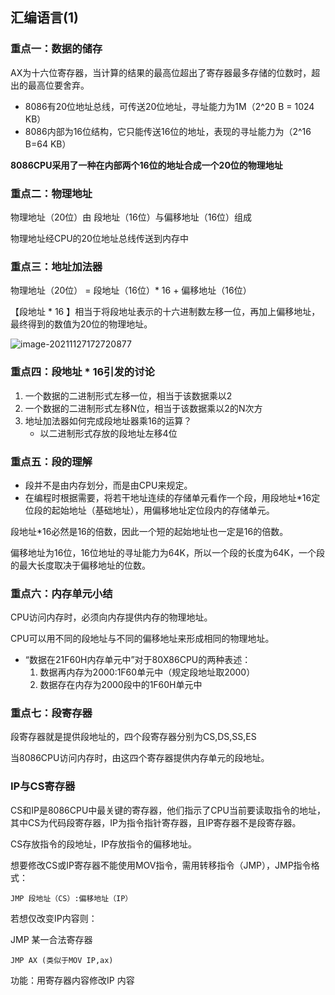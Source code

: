## 汇编语言(1)

### 重点一：数据的储存

AX为十六位寄存器，当计算的结果的最高位超出了寄存器最多存储的位数时，超出的最高位要舍弃。

* 8086有20位地址总线，可传送20位地址，寻址能力为1M（2^20 B = 1024 KB）
* 8086内部为16位结构，它只能传送16位的地址，表现的寻址能力为（2^16 B=64 KB）

**8086CPU采用了一种在内部两个16位的地址合成一个20位的物理地址**

### 重点二：物理地址

物理地址（20位）由 段地址（16位）与偏移地址（16位）组成

物理地址经CPU的20位地址总线传送到内存中

### 重点三：地址加法器

物理地址（20位） = 段地址（16位）* 16  + 偏移地址（16位）

【段地址 * 16 】相当于将段地址表示的十六进制数左移一位，再加上偏移地址，最终得到的数值为20位的物理地址。

![image-20211127172720877](C:\Users\fjq\AppData\Roaming\Typora\typora-user-images\image-20211127172720877.png)

 ### 重点四：段地址 * 16引发的讨论

1. 一个数据的二进制形式左移一位，相当于该数据乘以2
2. 一个数据的二进制形式左移N位，相当于该数据乘以2的N次方
3. 地址加法器如何完成段地址器乘16的运算？
   * 以二进制形式存放的段地址左移4位

### 重点五：段的理解

* 段并不是由内存划分，而是由CPU来规定。
* 在编程时根据需要，将若干地址连续的存储单元看作一个段，用段地址*16定位段的起始地址（基础地址），用偏移地址定位段内的存储单元。

段地址*16必然是16的倍数，因此一个短的起始地址也一定是16的倍数。

偏移地址为16位，16位地址的寻址能力为64K，所以一个段的长度为64K，一个段的最大长度取决于偏移地址的位数。

### 重点六：内存单元小结

CPU访问内存时，必须向内存提供内存的物理地址。

CPU可以用不同的段地址与不同的偏移地址来形成相同的物理地址。

* “数据在21F60H内存单元中”对于80X86CPU的两种表述：
  1. 数据再内存为2000:1F60单元中（规定段地址取2000）
  2. 数据存在内存为2000段中的1F60H单元中

### 重点七：段寄存器

段寄存器就是提供段地址的，四个段寄存器分别为CS,DS,SS,ES

当8086CPU访问内存时，由这四个寄存器提供内存单元的段地址。

### IP与CS寄存器

CS和IP是8086CPU中最关键的寄存器，他们指示了CPU当前要读取指令的地址，其中CS为代码段寄存器，IP为指令指针寄存器，且IP寄存器不是段寄存器。

CS存放指令的段地址，IP存放指令的偏移地址。

想要修改CS或IP寄存器不能使用MOV指令，需用转移指令（JMP），JMP指令格式：

```
JMP 段地址（CS）:偏移地址（IP）
```

若想仅改变IP内容则：

JMP 某一合法寄存器

```
JMP AX (类似于MOV IP,ax)
```

功能：用寄存器内容修改IP 内容



